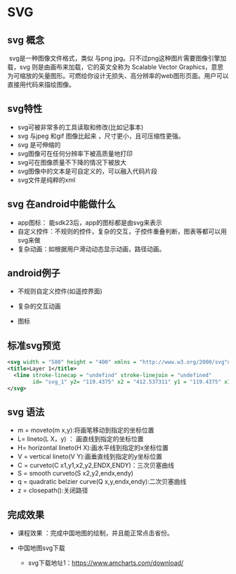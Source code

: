 # SVG

## svg 概念

​			svg是一种图像文件格式，类似 与png jpg。只不过png这种图片需要图像引擎加载，svg 则是由画布来加载，它的英文全称为 Scalable Vector Graphics，意思为可缩放的矢量图形。可燃给你设计无损失、高分辨率的web图形页面。用户可以直接用代码来描绘图像。



## svg特性

* svg可被非常多的工具读取和修改(比如记事本)
* svg 与jpeg 和gif 图像比起来 ，尺寸更小，且可压缩性更强。
* svg 是可伸缩的
* svg图像可在任何分辨率下被高质量地打印
* svg可在图像质量不下降的情况下被放大
* svg图像中的文本是可自定义的，可以融入代码片段
* svg文件是纯粹的xml



## svg 在android中能做什么

* app图标： 能sdk23后，app的图标都是由svg来表示
* 自定义控件：不规则的控件，复杂的交互，子控件重叠判断，图表等都可以用svg来做
* 复杂动画：如根据用户滑动动态显示动画，路径动画。



## android例子

*  不规则自定义控件(如遥控界面)

* 复杂的交互动画
* 图标

## 标准svg预览

~~~xml
<svg width = "580" height = "400" xmlns = "http://www.w3.org/2000/svg">
<title>Layer 1</title>
  <line stroke-linecap = "undefind" stroke-linejoin = "undefined"
        id= "svg_1" y2= "119.4375" x2 = "412.537311" y1 = "119.4375" x1 = "77.5" stroke-width = "1.5" stroke = "#000" fill = "none"/>
</svg>
~~~

## svg 语法

* m = moveto(m x,y):将画笔移动到指定的坐标位置 
* L= lineto(L X，y) ： 画直线到指定的坐标位置
* H= horizontal lineto(H X):画水平线到指定的x坐标位置
* V = vertical lineto(V Y):画垂直线到指定的y坐标位置
* C = curveto(C x1,y1,x2,y2,ENDX,ENDY)：三次贝塞曲线
* S = smooth curveto(S x2,y2,endx,endy)
* q = quadratic belzier curve(Q x,y,endx,endy):二次贝塞曲线
* z = closepath():关闭路径

## 完成效果

* 课程效果 ：完成中国地图的绘制，并且能正常点击省份。

* 中国地图svg下载
  * svg下载地址1：https://www.amcharts.com/download/































